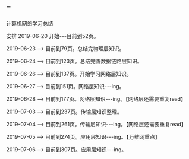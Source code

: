 # -
计算机网络学习总结

安排
2019-06-20 开始---目前到52页。

2019-06-23 --> 目前到79页。总结完物理层知识。

2019-06-24 --> 目前到123页。总结完善数据链路层知识。

2019-06-26 --> 目前到137页。开始学习网络层知识。

2019-06-27 --> 目前到151页。网络层知识---ing。

2019-06-28 --> 目前到177页。网络层知识---ing。【网络层还需要重复read】

2019-07-03 --> 目前到237页。传输层知识整理。

2019-07-04 --> 目前到261页。传输层知识---ing。【网络层还需要重复read】

2019-07-05 --> 目前到274页。应用层知识---ing。【万维网重点】

2019-07-06 --> 目前到307页。应用层知识---ing。




